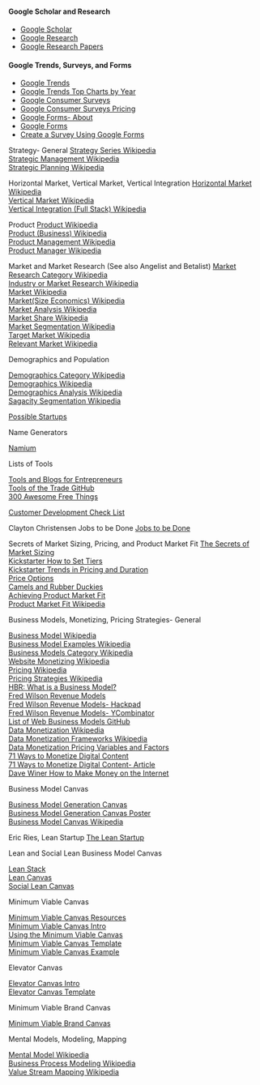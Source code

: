 #### Google Scholar and Research

*   [Google Scholar](https://scholar.google.com)  
*   [Google Research](http://research.google.com/index.html)  
*   [Google Research Papers](http://research.google.com/pubs/papers.html)  

#### Google Trends, Surveys, and Forms

*   [Google Trends](http://www.google.com/trends/)  
*   [Google Trends Top Charts by Year](http://www.google.com/trends/topcharts?vm=trendingchart&cid=711f14be-3662-4606-a57a-7395383ab5c4&date=2014&geo=US&cat#vm=cat&geo=US&date=2014&cid)  
*   [Google Consumer Surveys](http://www.google.com/insights/consumersurveys/home)  
*   [Google Consumer Surveys Pricing](http://www.google.com/insights/consumersurveys/pricing)  
*   [Google Forms- About](http://www.google.com/forms/about)  
*   [Google Forms](http://www.google.com/google-d-s/createforms.html)  
*   [Create a Survey Using Google Forms](https://support.google.com/docs/answer/87809?hl=en) 

Strategy- General
[Strategy Series Wikipedia](http://en.wikipedia.org/wiki/Strategy)  
[Strategic Management Wikipedia](http://en.wikipedia.org/wiki/Strategic_management)  
[Strategic Planning Wikipedia](http://en.wikipedia.org/wiki/Strategic_planning)  

Horizontal Market, Vertical Market, Vertical Integration
[Horizontal Market Wikipedia](http://en.wikipedia.org/wiki/Horizontal_market)  
[Vertical Market Wikipedia](http://en.wikipedia.org/wiki/Vertical_market)  
[Vertical Integration (Full Stack) Wikipedia](http://en.wikipedia.org/wiki/Vertical_integration) 

Product
[Product Wikipedia](http://en.wikipedia.org/wiki/Product)  
[Product (Business) Wikipedia](http://en.wikipedia.org/wiki/Product_(business))  
[Product Management Wikipedia](http://en.wikipedia.org/wiki/Product_management)  
[Product Manager Wikipedia](http://en.wikipedia.org/wiki/Product_manager)  

Market and Market Research (See also Angelist and Betalist)
[Market Research Category Wikipedia](http://en.wikipedia.org/wiki/Category:Market_research)  
[Industry or Market Research Wikipedia](http://en.wikipedia.org/wiki/Industry_or_market_research)  
[Market Wikipedia](http://en.wikipedia.org/wiki/Market_(economics))  
[Market(Size Economics) Wikipedia](http://en.wikipedia.org/wiki/Market_(economics)#Size_parameters)  
[Market Analysis Wikipedia](http://en.wikipedia.org/wiki/Market_analysis)  
[Market Share Wikipedia](http://en.wikipedia.org/wiki/Market_share)  
[Market Segmentation Wikipedia](http://en.wikipedia.org/wiki/Market_segmentation)  
[Target Market Wikipedia](http://en.wikipedia.org/wiki/Target_market)  
[Relevant Market Wikipedia](http://en.wikipedia.org/wiki/Relevant_market)  

Demographics and Population

[Demographics Category Wikipedia](http://en.wikipedia.org/wiki/Category:Demographics)  
[Demographics Wikipedia](http://en.wikipedia.org/wiki/Demographics)  
[Demographics Analysis Wikipedia](http://en.wikipedia.org/wiki/Demographic_analysis)  
[Sagacity Segmentation Wikipedia](http://en.wikipedia.org/wiki/Sagacity_segmentation)

[Possible Startups](http://possiblestartups.com)  

Name Generators

[Namium](http://www.naminum.com) 

Lists of Tools

[Tools and Blogs for Entrepreneurs](http://steveblank.com/tools-and-blogs-for-entrepreneurs)  
[Tools of the Trade GitHub](https://github.com/cjbarber/ToolsOfTheTrade)  
[300 Awesome Free Things](https://medium.com/everything-about-startups-and-entrepreneurship/300-awesome-free-things-e07b3cd5fd5b) 

[Customer Development Check List](https://docs.google.com/document/d/1rTzXvz8iz1IgiwCipuLaWFXt7yvoTc73blHMpD2Hp50/edit#heading=h.v628ypevulas) 

Clayton Christensen Jobs to be Done
[Jobs to be Done](http://www.christenseninstitute.org/key-concepts/jobs-to-be-done)  

Secrets of Market Sizing, Pricing, and Product Market Fit
[The Secrets of Market Sizing](http://www.brekiri.com/blog/77/the-secrets-of-market-sizing)  
[Kickstarter How to Set Tiers](http://blog.boundforanything.com/2012/02/how-to-set-tiers-on-kickstarter)  
[Kickstarter Trends in Pricing and Duration](https://www.kickstarter.com/blog/trends-in-pricing-and-duration)  
[Price Options](https://ireach.prnewswire.com/Orders/price-options.aspx)  
[Camels and Rubber Duckies](http://www.joelonsoftware.com/articles/CamelsandRubberDuckies.html)  
[Achieving Product Market Fit](http://practicetrumpstheory.com/2009/11/achievingproductmarketfit)  
[Product Market Fit Wikipedia](http://en.wikipedia.org/wiki/Product/market_fit)  

Business Models, Monetizing, Pricing Strategies- General

[Business Model Wikipedia](http://en.wikipedia.org/wiki/Business_model)  
 [Business Model Examples Wikipedia](http://en.wikipedia.org/wiki/Business_model#Examples_of_business_models)  
 [Business Models Category Wikipedia](http://en.wikipedia.org/wiki/Category:Business_models)  
 [Website Monetizing Wikipedia](http://en.wikipedia.org/wiki/Website_monetizing)  
 [Pricing Wikipedia](http://en.wikipedia.org/wiki/Pricing_strategies)  
 [Pricing Strategies Wikipedia](http://en.wikipedia.org/wiki/Pricing)  
 [HBR: What is a Business Model?](https://hbr.org/2015/01/what-is-a-business-model)  
 [Fred Wilson Revenue Models](http://avc.com/2012/12/mba-mondays-revenue-models)  
 [Fred Wilson Revenue Models- Hackpad](https://hackpad.com/ep/profile/-2QvfuRcguKs4h2YzNropQf)  
 [Fred Wilson Revenue Models- YCombinator](https://news.ycombinator.com/item?id=4924647)  
 [List of Web Business Models GitHub](https://gist.github.com/ndarville/4295324)  
 [Data Monetization Wikipedia](http://en.wikipedia.org/wiki/Data_monetization)  
 [Data Monetization Frameworks Wikipedia](http://en.wikipedia.org/wiki/Data_monetization#Frameworks)  
 [Data Monetization Pricing Variables and Factors](http://en.wikipedia.org/wiki/Data_monetization#Pricing_Variables_and_Factors)  
 [71 Ways to Monetize Digital Content](https://twitter.com/vivian/timelines/505375883063230465)  
 [71 Ways to Monetize Digital Content- Article](http://www.foliomag.com/2014/71-ways-monetize-digital-content#.VACqtvldXQq)  
 [Dave Winer How to Make Money on the Internet](http://scripting.com/davenet/2000/02/04/howToMakeMoneyOnTheInterne.html)  

Business Model Canvas

[Business Model Generation Canvas](http://www.businessmodelgeneration.com/canvas/bmc)  
[Business Model Generation Canvas Poster](http://www.businessmodelgeneration.com/downloads/business_model_canvas_poster.pdf)  
[Business Model Canvas Wikipedia](http://en.wikipedia.org/wiki/Business_Model_Canvas)  

Eric Ries, Lean Startup
[The Lean Startup](http://www.stpia.ir/files/The%20Lean%20Startup%20.pdf)  
 
Lean and Social Lean Business Model Canvas

[Lean Stack](http://leanstack.com)  
[Lean Canvas](https://leanstack.com/LeanCanvas.pdf)  
[Social Lean Canvas](http://socialleancanvas.com)  

Minimum Viable Canvas

[Minimum Viable Canvas Resources](https://medium.com/minimum-viable-canvas)  
[Minimum Viable Canvas Intro](https://medium.com/@santoshrajan/the-minimum-viable-canvas-6ee9ea072f65)  
[Using the Minimum Viable Canvas](https://medium.com/minimum-viable-canvas/using-the-minimum-viable-canvas-fae7e027cafc)  
[Minimum Viable Canvas Template](https://d262ilb51hltx0.cloudfront.net/max/800/1*PlhNZAMQxiuwPN7TsRV20g.png)  
[Minimum Viable Canvas Example](https://d262ilb51hltx0.cloudfront.net/max/800/1*gk40wStd6F-3GkGKO8M_wA.png)  

Elevator Canvas

[Elevator Canvas Intro](https://medium.com/minimum-viable-canvas/the-elevator-canvas-658a4c74b08d)  
[Elevator Canvas Template](https://d262ilb51hltx0.cloudfront.net/max/800/1*Xb0NFBKokCd5DQHKub0SIg.png)  

Minimum Viable Brand Canvas

[Minimum Viable Brand Canvas](http://media.leanbrandbook.com/sz-1060x-mvb_canvas_post_graphic.jpg)  

Mental Models, Modeling, Mapping

[Mental Model Wikipedia](http://en.wikipedia.org/wiki/Mental_model)  
[Business Process Modeling Wikipedia](http://en.wikipedia.org/wiki/Business_Process_Modeling)  
[Value Stream Mapping Wikipedia](http://en.wikipedia.org/wiki/Value_Stream_Mapping)  

